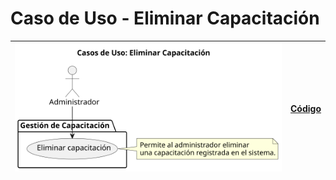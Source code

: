 # Caso de Uso - Eliminar Capacitación

| ![Diagrama de Clases](/casos_de_uso/imagenes/administrador/Eliminar_Capacitacion.svg) | [Código](/casos_de_uso/diagramas_casos_de_uso/administrador/eliminar_capacitacion/eliminar_capacitacion1.puml) |
|--------------------------------------------------------------------------------------------------|----------------------------------------------------------------------------------------------------------------|